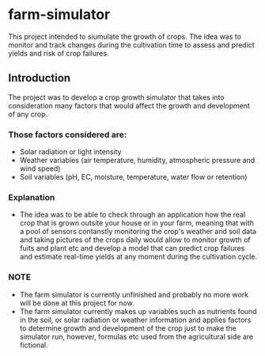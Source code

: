 # farm-simulator
This project intended to siumulate the growth of crops.
The idea was to monitor and track changes during the cultivation time to assess and predict yields and risk of crop failures.

## Introduction
The project was to develop a crop growth simulator that takes into consideration many factors that would affect the growth and development of any crop.

### Those factors considered are:
* Solar radiation or light intensity
* Weather variables (air temperature, humidity, atmospheric pressure and wind speed)
* Soil variables (pH, EC, moisture, temperature, water flow or retention)

### Explanation
* The idea was to be able to check through an application how the real crop that is grown outsite your house or in your farm, meaning that with a pool of sensors contanstly monitoring the crop's weather and soil data and taking pictures of the crops daily would allow to monitor growth of fuits and plant etc and develop a model that can predict crop failures and estimate real-time yields at any moment during the cultivation cycle.  

### NOTE
* The farm simulator is currently unfinished and probably no more work will be done at this project for now.
* The farm simulator currently makes up variables such as nutrients found in the soil, or solar radiation or weather information and applies factors to determine growth and development of the crop just to make the simulator run, however, formulas etc used from the agricultural side are fictional.
